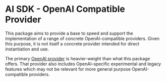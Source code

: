 # AI SDK - OpenAI Compatible Provider

This package aims to provide a base to speed and support the implementation of a
range of concrete OpenAI-compatible providers. Given this purpose, it is not
itself a concrete provider intended for direct instantiation and use.

The primary [OpenAI provider](../openai/README.md) is heavier-weight than what
this package offers. That provider also includes OpenAI-specific experimental
and legacy features which may not be relevant for more general purpose
OpenAI-compatible providers.
